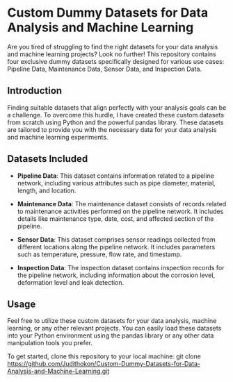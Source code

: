 # Custom Dummy Datasets for Data Analysis and Machine Learning

Are you tired of struggling to find the right datasets for your data analysis and machine learning projects? Look no further! This repository contains four exclusive dummy datasets specifically designed for various use cases: Pipeline Data, Maintenance Data, Sensor Data, and Inspection Data.

## Introduction

Finding suitable datasets that align perfectly with your analysis goals can be a challenge. To overcome this hurdle, I have created these custom datasets from scratch using Python and the powerful pandas library. These datasets are tailored to provide you with the necessary data for your data analysis and machine learning experiments.

## Datasets Included

- **Pipeline Data**: This dataset contains information related to a pipeline network, including various attributes such as pipe diameter, material, length, and location.

- **Maintenance Data**: The maintenance dataset consists of records related to maintenance activities performed on the pipeline network. It includes details like maintenance type, date, cost, and affected section of the pipeline.

- **Sensor Data**: This dataset comprises sensor readings collected from different locations along the pipeline network. It includes parameters such as temperature, pressure, flow rate, and timestamp.

- **Inspection Data**: The inspection dataset contains inspection records for the pipeline network, including information about the corrosion level, deformation level and leak detection.

## Usage

Feel free to utilize these custom datasets for your data analysis, machine learning, or any other relevant projects. You can easily load these datasets into your Python environment using the pandas library or any other data manipulation tools you prefer.

To get started, clone this repository to your local machine:
git clone https://github.com/Judithokon/Custom-Dummy-Datasets-for-Data-Analysis-and-Machine-Learning.git
